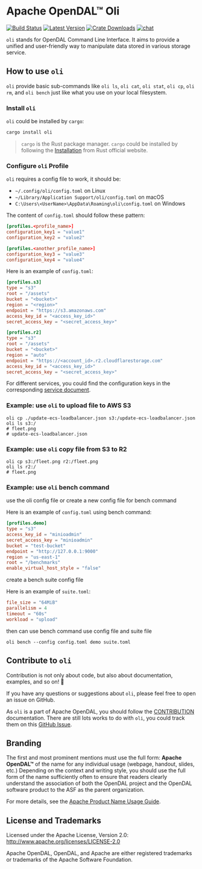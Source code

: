 # Apache OpenDAL™ Oli

[![Build Status]][actions] [![Latest Version]][crates.io] [![Crate Downloads]][crates.io] [![chat]][discord]

[build status]: https://img.shields.io/github/actions/workflow/status/apache/opendal/ci_bin_oli.yml?branch=main
[actions]: https://github.com/apache/opendal/actions?query=branch%3Amain
[latest version]: https://img.shields.io/crates/v/oli.svg
[crates.io]: https://crates.io/crates/oli
[crate downloads]: https://img.shields.io/crates/d/oli.svg
[chat]: https://img.shields.io/discord/1081052318650339399
[discord]: https://opendal.apache.org/discord

`oli` stands for OpenDAL Command Line Interface. It aims to provide a unified and user-friendly way to manipulate data stored in various storage service.

## How to use `oli`

`oli` provide basic sub-commands like `oli ls`, `oli cat`, `oli stat`, `oli cp`, `oli rm`, and `oli bench` just like what you use on your local filesystem.

### Install `oli`

`oli` could be installed by `cargo`:

```bash
cargo install oli
```

> `cargo` is the Rust package manager. `cargo` could be installed by following the [Installation](https://www.rust-lang.org/tools/install) from Rust official website.

### Configure `oli` Profile

`oli` requires a config file to work, it should be:

- `~/.config/oli/config.toml` on Linux
- `~/Library/Application Support/oli/config.toml` on macOS
- `C:\Users\<UserName>\AppData\Roaming\oli\config.toml` on Windows

The content of `config.toml` should follow these pattern:

```toml
[profiles.<profile_name>]
configuration_key1 = "value1"
configuration_key2 = "value2"

[profiles.<another_profile_name>]
configuration_key3 = "value3"
configuration_key4 = "value4"

```

Here is an example of `config.toml`:

```toml
[profiles.s3]
type = "s3"
root = "/assets"
bucket = "<bucket>"
region = "<region>"
endpoint = "https://s3.amazonaws.com"
access_key_id = "<access_key_id>"
secret_access_key = "<secret_access_key>"

[profiles.r2]
type = "s3"
root = "/assets"
bucket = "<bucket>"
region = "auto"
endpoint = "https://<account_id>.r2.cloudflarestorage.com"
access_key_id = "<access_key_id>"
secret_access_key = "<secret_access_key>"
```

For different services, you could find the configuration keys in the corresponding [service document](https://docs.rs/opendal/0.50.2/opendal/services/index.html).

### Example: use `oli` to upload file to AWS S3

```shell
oli cp ./update-ecs-loadbalancer.json s3:/update-ecs-loadbalancer.json
oli ls s3:/
# fleet.png
# update-ecs-loadbalancer.json
```

### Example: use `oli` copy file from S3 to R2

```shell
oli cp s3:/fleet.png r2:/fleet.png
oli ls r2:/
# fleet.png
```

### Example: use `oli` bench command

use the oli config file or create a new config file for bench command

Here is an example of `config.toml` using bench command:

```toml
[profiles.demo]
type = "s3"
access_key_id = "minioadmin"
secret_access_key = "minioadmin"
bucket = "test-bucket"
endpoint = "http://127.0.0.1:9000"
region = "us-east-1"
root = "/benchmarks"
enable_virtual_host_style = "false"
```

create a bench suite config file

Here is an example of `suite.toml`:

```toml
file_size = "64MiB"
parallelism = 4
timeout = "60s"
workload = "upload"
```

then can use bench command use config file and suite file

```shell
oli bench --config config.toml demo suite.toml
```

## Contribute to `oli`

Contribution is not only about code, but also about documentation, examples, and so on! 🚀

If you have any questions or suggestions about `oli`, please feel free to open an issue on GitHub.

As `oli` is a part of Apache OpenDAL, you should follow the [CONTRIBUTION](https://github.com/apache/opendal/blob/main/CONTRIBUTING.md) documentation. There are still lots works to do with `oli`, you could track them on this [GitHub Issue](https://github.com/apache/opendal/issues/422).

## Branding

The first and most prominent mentions must use the full form: **Apache OpenDAL™** of the name for any individual usage (webpage, handout, slides, etc.) Depending on the context and writing style, you should use the full form of the name sufficiently often to ensure that readers clearly understand the association of both the OpenDAL project and the OpenDAL software product to the ASF as the parent organization.

For more details, see the [Apache Product Name Usage Guide](https://www.apache.org/foundation/marks/guide).

## License and Trademarks

Licensed under the Apache License, Version 2.0: http://www.apache.org/licenses/LICENSE-2.0

Apache OpenDAL, OpenDAL, and Apache are either registered trademarks or trademarks of the Apache Software Foundation.
